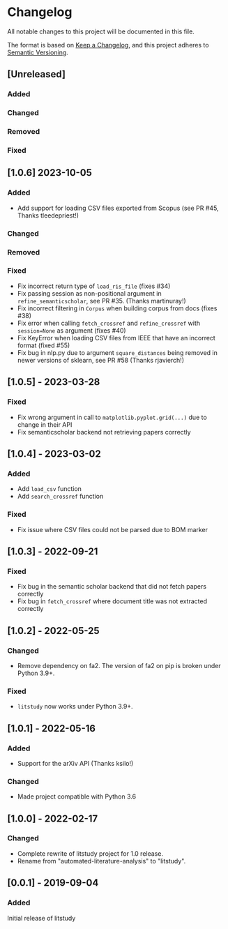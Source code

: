 # Changelog
All notable changes to this project will be documented in this file.

The format is based on [Keep a Changelog](https://keepachangelog.com/en/1.0.0/),
and this project adheres to [Semantic Versioning](https://semver.org/spec/v2.0.0.html).

## [Unreleased]
### Added
### Changed
### Removed
### Fixed

## [1.0.6] 2023-10-05
### Added
- Add support for loading CSV files exported from Scopus (see PR #45, Thanks tleedepriest!)

### Changed
### Removed
### Fixed
- Fix incorrect return type of `load_ris_file` (fixes #34)
- Fix passing session as non-positional argument in `refine_semanticscholar`, see PR #35. (Thanks martinuray!)
- Fix incorrect filtering in `Corpus` when building corpus from docs (fixes #38)
- Fix error when calling `fetch_crossref` and `refine_crossref` with `session=None` as argument (fixes #40)
- Fix KeyError when loading CSV files from IEEE that have an incorrect format (fixed #55)
- Fix bug in nlp.py due to argument `square_distances` being removed in newer versions of sklearn, see PR #58 (Thanks rjavierch!)

## [1.0.5] - 2023-03-28
### Fixed
- Fix wrong argument in call to `matplotlib.pyplot.grid(...)` due to change in their API
- Fix semanticscholar backend not retrieving papers correctly

## [1.0.4] - 2023-03-02
### Added
- Add `load_csv` function
- Add `search_crossref` function

### Fixed
- Fix issue where CSV files could not be parsed due to BOM marker

## [1.0.3] - 2022-09-21

### Fixed

- Fix bug in the semantic scholar backend that did not fetch papers correctly
- Fix bug in `fetch_crossref` where document title was not extracted correctly

## [1.0.2] - 2022-05-25

### Changed
- Remove dependency on fa2. The version of fa2 on pip is broken under Python 3.9+.

### Fixed
- `litstudy` now works under Python 3.9+.


## [1.0.1] - 2022-05-16

### Added
- Support for the arXiv API (Thanks ksilo!)

### Changed
- Made project compatible with Python 3.6


## [1.0.0] - 2022-02-17

### Changed

- Complete rewrite of litstudy project for 1.0 release.
- Rename from "automated-literature-analysis" to "litstudy".

## [0.0.1] - 2019-09-04

### Added
Initial release of litstudy

